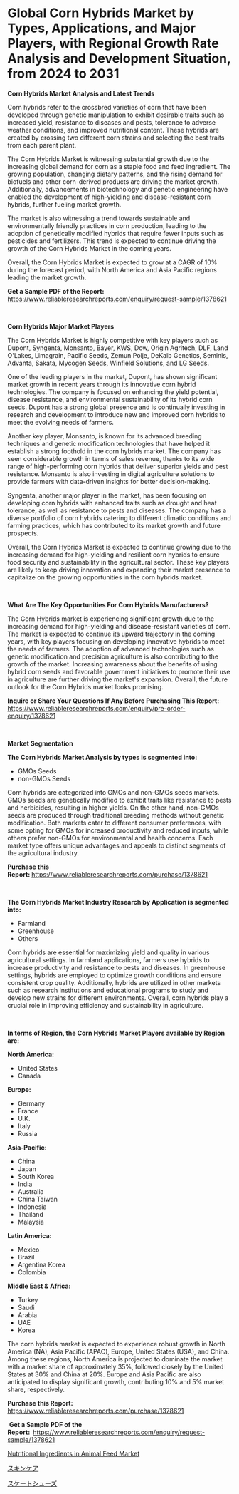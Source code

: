 <p><h1>Global Corn Hybrids Market by Types, Applications, and Major Players, with Regional Growth Rate Analysis and Development Situation, from 2024 to 2031</h1></p><p><strong>Corn Hybrids Market Analysis and Latest Trends</strong></p>
<p><p>Corn hybrids refer to the crossbred varieties of corn that have been developed through genetic manipulation to exhibit desirable traits such as increased yield, resistance to diseases and pests, tolerance to adverse weather conditions, and improved nutritional content. These hybrids are created by crossing two different corn strains and selecting the best traits from each parent plant.</p><p>The Corn Hybrids Market is witnessing substantial growth due to the increasing global demand for corn as a staple food and feed ingredient. The growing population, changing dietary patterns, and the rising demand for biofuels and other corn-derived products are driving the market growth. Additionally, advancements in biotechnology and genetic engineering have enabled the development of high-yielding and disease-resistant corn hybrids, further fueling market growth.</p><p>The market is also witnessing a trend towards sustainable and environmentally friendly practices in corn production, leading to the adoption of genetically modified hybrids that require fewer inputs such as pesticides and fertilizers. This trend is expected to continue driving the growth of the Corn Hybrids Market in the coming years.</p><p>Overall, the Corn Hybrids Market is expected to grow at a CAGR of 10% during the forecast period, with North America and Asia Pacific regions leading the market growth.</p></p>
<p><strong>Get a Sample PDF of the Report:&nbsp;</strong> <a href="https://www.reliableresearchreports.com/enquiry/request-sample/1378621">https://www.reliableresearchreports.com/enquiry/request-sample/1378621</a></p>
<p>&nbsp;</p>
<p><strong>Corn Hybrids Major Market Players</strong></p>
<p><p>The Corn Hybrids Market is highly competitive with key players such as Dupont, Syngenta, Monsanto, Bayer, KWS, Dow, Origin Agritech, DLF, Land O'Lakes, Limagrain, Pacific Seeds, Zemun Polje, DeKalb Genetics, Seminis, Advanta, Sakata, Mycogen Seeds, Winfield Solutions, and LG Seeds.</p><p>One of the leading players in the market, Dupont, has shown significant market growth in recent years through its innovative corn hybrid technologies. The company is focused on enhancing the yield potential, disease resistance, and environmental sustainability of its hybrid corn seeds. Dupont has a strong global presence and is continually investing in research and development to introduce new and improved corn hybrids to meet the evolving needs of farmers.</p><p>Another key player, Monsanto, is known for its advanced breeding techniques and genetic modification technologies that have helped it establish a strong foothold in the corn hybrids market. The company has seen considerable growth in terms of sales revenue, thanks to its wide range of high-performing corn hybrids that deliver superior yields and pest resistance. Monsanto is also investing in digital agriculture solutions to provide farmers with data-driven insights for better decision-making.</p><p>Syngenta, another major player in the market, has been focusing on developing corn hybrids with enhanced traits such as drought and heat tolerance, as well as resistance to pests and diseases. The company has a diverse portfolio of corn hybrids catering to different climatic conditions and farming practices, which has contributed to its market growth and future prospects.</p><p>Overall, the Corn Hybrids Market is expected to continue growing due to the increasing demand for high-yielding and resilient corn hybrids to ensure food security and sustainability in the agricultural sector. These key players are likely to keep driving innovation and expanding their market presence to capitalize on the growing opportunities in the corn hybrids market.</p></p>
<p>&nbsp;</p>
<p><strong>What Are The Key Opportunities For Corn Hybrids Manufacturers?</strong></p>
<p><p>The Corn Hybrids market is experiencing significant growth due to the increasing demand for high-yielding and disease-resistant varieties of corn. The market is expected to continue its upward trajectory in the coming years, with key players focusing on developing innovative hybrids to meet the needs of farmers. The adoption of advanced technologies such as genetic modification and precision agriculture is also contributing to the growth of the market. Increasing awareness about the benefits of using hybrid corn seeds and favorable government initiatives to promote their use in agriculture are further driving the market's expansion. Overall, the future outlook for the Corn Hybrids market looks promising.</p></p>
<p><strong>Inquire or Share Your Questions If Any Before Purchasing This Report:</strong> <a href="https://www.reliableresearchreports.com/enquiry/pre-order-enquiry/1378621">https://www.reliableresearchreports.com/enquiry/pre-order-enquiry/1378621</a></p>
<p>&nbsp;</p>
<p><strong>Market Segmentation</strong></p>
<p><strong>The Corn Hybrids Market Analysis by types is segmented into:</strong></p>
<p><ul><li>GMOs Seeds</li><li>non-GMOs Seeds</li></ul></p>
<p><p>Corn hybrids are categorized into GMOs and non-GMOs seeds markets. GMOs seeds are genetically modified to exhibit traits like resistance to pests and herbicides, resulting in higher yields. On the other hand, non-GMOs seeds are produced through traditional breeding methods without genetic modification. Both markets cater to different consumer preferences, with some opting for GMOs for increased productivity and reduced inputs, while others prefer non-GMOs for environmental and health concerns. Each market type offers unique advantages and appeals to distinct segments of the agricultural industry.</p></p>
<p><strong>Purchase this Report:&nbsp;</strong><a href="https://www.reliableresearchreports.com/purchase/1378621">https://www.reliableresearchreports.com/purchase/1378621</a></p>
<p>&nbsp;</p>
<p><strong>The Corn Hybrids Market Industry Research by Application is segmented into:</strong></p>
<p><ul><li>Farmland</li><li>Greenhouse</li><li>Others</li></ul></p>
<p><p>Corn hybrids are essential for maximizing yield and quality in various agricultural settings. In farmland applications, farmers use hybrids to increase productivity and resistance to pests and diseases. In greenhouse settings, hybrids are employed to optimize growth conditions and ensure consistent crop quality. Additionally, hybrids are utilized in other markets such as research institutions and educational programs to study and develop new strains for different environments. Overall, corn hybrids play a crucial role in improving efficiency and sustainability in agriculture.</p></p>
<p>&nbsp;</p>
<p><strong>In terms of Region, the Corn Hybrids Market Players available by Region are:</strong></p>
<p>
    <p> <strong> North America: </strong>
        <ul>
            <li>United States</li>
            <li>Canada</li>
        </ul>
        </p> 
    <p> <strong> Europe: </strong>
        <ul>
            <li>Germany</li>
            <li>France</li>
            <li>U.K.</li>
            <li>Italy</li>
            <li>Russia</li>
        </ul>
        </p> 
    <p> <strong> Asia-Pacific: </strong>
        <ul>
            <li>China</li>
            <li>Japan</li>
            <li>South Korea</li>
            <li>India</li>
            <li>Australia</li>
            <li>China Taiwan</li>
            <li>Indonesia</li>
            <li>Thailand</li>
            <li>Malaysia</li>
        </ul>
        </p> 
    <p> <strong> Latin America: </strong>
        <ul>
            <li>Mexico</li>
            <li>Brazil</li>
            <li>Argentina Korea</li>
            <li>Colombia</li>
        </ul>
        </p> 
    <p> <strong> Middle East & Africa: </strong>
        <ul>
            <li>Turkey</li>
            <li>Saudi</li>
            <li>Arabia</li>
            <li>UAE</li>
            <li>Korea</li>
        </ul>
    </p>
    </p>
<p><p>The corn hybrids market is expected to experience robust growth in North America (NA), Asia Pacific (APAC), Europe, United States (USA), and China. Among these regions, North America is projected to dominate the market with a market share of approximately 35%, followed closely by the United States at 30% and China at 20%. Europe and Asia Pacific are also anticipated to display significant growth, contributing 10% and 5% market share, respectively.</p></p>
<p><strong>Purchase this Report: </strong><a href="https://www.reliableresearchreports.com/purchase/1378621">https://www.reliableresearchreports.com/purchase/1378621</a></p>
<p>&nbsp;<strong>Get a Sample PDF of the Report:&nbsp;&nbsp;</strong><a href="https://www.reliableresearchreports.com/enquiry/request-sample/1378621">https://www.reliableresearchreports.com/enquiry/request-sample/1378621</a></p>
<p><strong></strong></p>
<p><p><a href="https://view.publitas.com/reportprime-1/nutritional-ingredients-in-animal-feed-market-size-growing-and-forecasted-for-period-from-2024-2031-and-provides-complete-market-analysis-of-this-market/">Nutritional Ingredients in Animal Feed Market</a></p><p><a href="https://medium.com/@diegogaylord2023/%E3%82%B9%E3%82%AD%E3%83%B3%E3%82%B1%E3%82%A2%E5%B8%82%E5%A0%B4-%E5%B8%82%E5%A0%B4%E3%82%B7%E3%82%A7%E3%82%A2-%E5%B8%82%E5%A0%B4%E5%8B%95%E5%90%91-%E3%81%8A%E3%82%88%E3%81%B3%E5%B0%86%E6%9D%A5%E3%81%AE%E6%88%90%E9%95%B7%E3%82%92%E6%8E%A2%E3%82%8B-0cce070aa3dd">スキンケア</a></p><p><a href="https://medium.com/@diegogaylord2023/%E3%82%B9%E3%82%B1%E3%83%BC%E3%83%88%E3%82%B7%E3%83%A5%E3%83%BC%E3%82%BA%E5%B8%82%E5%A0%B4-%E5%B8%82%E5%A0%B4%E3%82%B7%E3%82%A7%E3%82%A2-%E5%B8%82%E5%A0%B4%E3%83%88%E3%83%AC%E3%83%B3%E3%83%89-%E3%81%8A%E3%82%88%E3%81%B3%E5%B0%86%E6%9D%A5%E3%81%AE%E6%88%90%E9%95%B7%E3%82%92%E6%8E%A2%E3%82%8B-54e30c5c93ff">スケートシューズ</a></p></p>